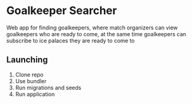 # Goalkeeper Searcher
Web app for finding goalkeepers, where match organizers can view goalkeepers who are ready to come, at the same time goalkeepers can subscribe to ice palaces they are ready to come to

## Launching
1. Clone repo
2. Use bundler
3. Run migrations and seeds
4. Run application